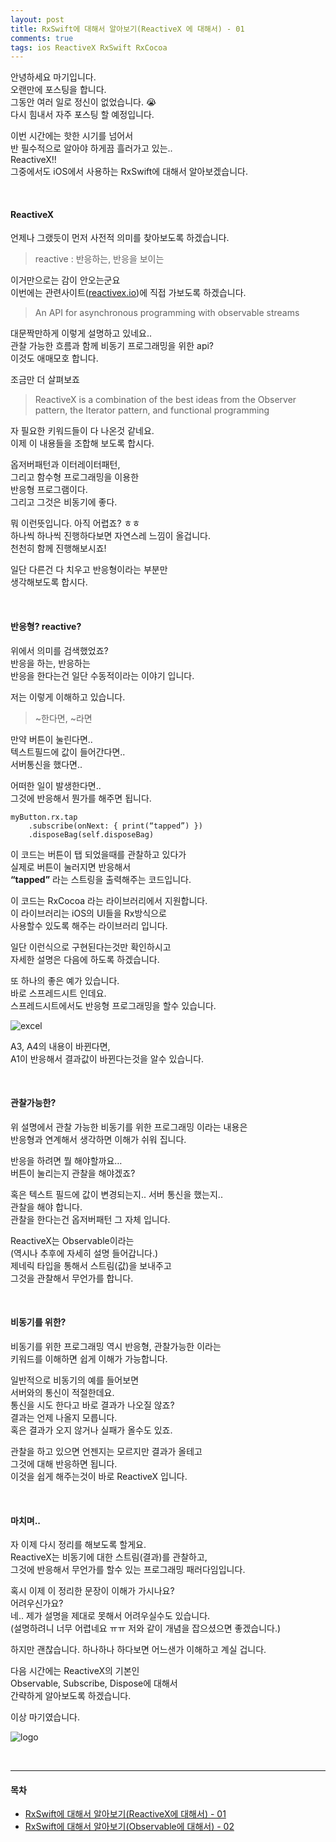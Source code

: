```yaml
---
layout: post
title: RxSwift에 대해서 알아보기(ReactiveX 에 대해서) - 01
comments: true
tags: ios ReactiveX RxSwift RxCocoa
---
```


안녕하세요 마기입니다.<br>
오랜만에 포스팅을 합니다.<br>
그동안 여러 일로 정신이 없었습니다. 😭<br>
다시 힘내서 자주 포스팅 할 예정입니다.<br>

이번 시간에는 핫한 시기를 넘어서<br>
반 필수적으로 알아야 하게끔 흘러가고 있는..<br>
ReactiveX!!<br>
그중에서도 iOS에서 사용하는 RxSwift에 대해서 알아보겠습니다.

<br>

#### ReactiveX

언제나 그랬듯이 먼저 사전적 의미를 찾아보도록 하겠습니다.

> reactive : 반응하는, 반응을 보이는

이거만으로는 감이 안오는군요<br>
이번에는 관련사이트([reactivex.io](http://reactivex.io))에 직접 가보도록 하겠습니다.<br>

> An API for asynchronous programming with observable streams

대문짝만하게 이렇게 설명하고 있네요..<br>
관찰 가능한 흐름과 함께 비동기 프로그래밍을 위한 api?<br>
이것도 애매모호 합니다.

조금만 더 살펴보죠

> ReactiveX is a combination of the best ideas from the Observer pattern, the Iterator pattern, and functional programming

자 필요한 키워드들이 다 나온것 같네요.<br>
이제 이 내용들을 조합해 보도록 합시다.<br>

옵저버패턴과 이터레이터패턴,<br>
그리고 함수형 프로그래밍을 이용한<br>
반응형 프로그램이다.<br>
그리고 그것은 비동기에 좋다.<br>

뭐 이런뜻입니다. 아직 어렵죠? ㅎㅎ<br>
하나씩 하나씩 진행하다보면 자연스레 느낌이 올겁니다.<br>
천천히 함께 진행해보시죠!<br>

일단 다른건 다 치우고 반응형이라는 부분만<br>
생각해보도록 합시다.

<br>

#### 반응형? reactive?

위에서 의미를 검색했었죠?<br>
반응을 하는, 반응하는<br>
반응을 한다는건 일단 수동적이라는 이야기 입니다.

저는 이렇게 이해하고 있습니다.<br>
> ~한다면, ~라면

만약 버튼이 눌린다면..<br>
텍스트필드에 값이 들어간다면..<br>
서버통신을 했다면..

어떠한 일이 발생한다면..<br>
그것에 반응해서 뭔가를 해주면 됩니다.

```
myButton.rx.tap
    .subscribe(onNext: { print(“tapped”) })
    .disposeBag(self.disposeBag)
```

이 코드는 버튼이 탭 되었을때를 관찰하고 있다가<br>
실제로 버튼이 눌러지면 반응해서<br>
**“tapped”** 라는 스트링을 출력해주는 코드입니다.

이 코드는 RxCocoa 라는 라이브러리에서 지원합니다.<br>
이 라이브러리는 iOS의 UI들을 Rx방식으로<br>
사용할수 있도록 해주는 라이브러리 입니다.

일단 이런식으로 구현된다는것만 확인하시고<br>
자세한 설명은 다음에 하도록 하겠습니다.

또 하나의 좋은 예가 있습니다.<br>
바로 스프레드시트 인데요.<br>
스프레드시트에서도 반응형 프로그래밍을 할수 있습니다.

![excel](https://magi82.github.io/images/2018-3-27-ios-rxswift-01/excel.gif)

A3, A4의 내용이 바뀐다면,<br>
A1이 반응해서 결과값이 바뀐다는것을 알수 있습니다.

<br>

#### 관찰가능한?

위 설명에서 관찰 가능한 비동기를 위한 프로그래밍 이라는 내용은<br>
반응형과 연계해서 생각하면 이해가 쉬워 집니다.

반응을 하려면 뭘 해야할까요…<br>
버튼이 눌리는지 관찰을 해야겠죠?

혹은 텍스트 필드에 값이 변경되는지.. 서버 통신을 했는지..<br>
관찰을 해야 합니다.<br>
관찰을 한다는건 옵저버패턴 그 자체 입니다.

ReactiveX는 Observable이라는<br>
(역시나 추후에 자세히 설명 들어갑니다.)<br>
제네릭 타입을 통해서 스트림(값)을 보내주고<br>
그것을 관찰해서 무언가를 합니다.

<br>

#### 비동기를 위한?

비동기를 위한 프로그래밍 역시 반응형, 관찰가능한 이라는<br>
키워드를 이해하면 쉽게 이해가 가능합니다.

일반적으로 비동기의 예를 들어보면<br>
서버와의 통신이 적절한데요.<br>
통신을 시도 한다고 바로 결과가 나오질 않죠?<br>
결과는 언제 나올지 모릅니다.<br>
혹은 결과가 오지 않거나 실패가 올수도 있죠.

관찰을 하고 있으면 언젠지는 모르지만 결과가 올테고<br>
그것에 대해 반응하면 됩니다.<br>
이것을 쉽게 해주는것이 바로 ReactiveX 입니다.

<br>

#### 마치며..

자 이제 다시 정리를 해보도록 할게요.<br>
ReactiveX는 비동기에 대한 스트림(결과)를 관찰하고,<br>
그것에 반응해서 무언가를 할수 있는 프로그래밍 패러다임입니다.

혹시 이제 이 정리한 문장이 이해가 가시나요?<br>
어려우신가요?<br>
네.. 제가 설명을 제대로 못해서 어려우실수도 있습니다.<br>
(설명하려니 너무 어렵네요 ㅠㅠ 저와 같이 개념을 잡으셨으면 좋겠습니다.)

하지만 괜찮습니다. 하나하나 하다보면 어느샌가 이해하고 계실 겁니다.

다음 시간에는 ReactiveX의 기본인<br>
Observable, Subscribe, Dispose에 대해서<br>
간략하게 알아보도록 하겠습니다.

이상 마기였습니다.

![logo](https://magi82.github.io/images/magi.png)

<br>

---

#### 목차

- [RxSwift에 대해서 알아보기(ReactiveX에 대해서) - 01](https://magi82.github.io/ios-rxswift-01/)
- [RxSwift에 대해서 알아보기(Observable에 대해서) - 02](https://magi82.github.io/ios-rxswift-02/)
